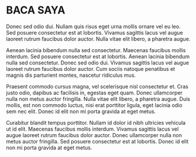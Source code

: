 # BACA SAYA

Donec sed odio dui. Nullam quis risus eget urna mollis ornare vel eu leo. Sed posuere consectetur est at lobortis. Vivamus sagittis lacus vel augue laoreet rutrum faucibus dolor auctor. Nulla vitae elit libero, a pharetra augue.

Aenean lacinia bibendum nulla sed consectetur. Maecenas faucibus mollis interdum. Sed posuere consectetur est at lobortis. Aenean lacinia bibendum nulla sed consectetur. Donec sed odio dui. Vivamus sagittis lacus vel augue laoreet rutrum faucibus dolor auctor. Cum sociis natoque penatibus et magnis dis parturient montes, nascetur ridiculus mus.

Praesent commodo cursus magna, vel scelerisque nisl consectetur et. Cras justo odio, dapibus ac facilisis in, egestas eget quam. Donec ullamcorper nulla non metus auctor fringilla. Nulla vitae elit libero, a pharetra augue. Duis mollis, est non commodo luctus, nisi erat porttitor ligula, eget lacinia odio sem nec elit. Donec id elit non mi porta gravida at eget metus.

Curabitur blandit tempus porttitor. Nullam id dolor id nibh ultricies vehicula ut id elit. Maecenas faucibus mollis interdum. Vivamus sagittis lacus vel augue laoreet rutrum faucibus dolor auctor. Donec ullamcorper nulla non metus auctor fringilla. Sed posuere consectetur est at lobortis. Donec id elit non mi porta gravida at eget metus.

